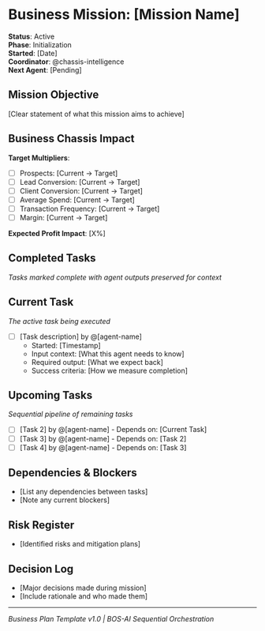 # Business Mission: [Mission Name]
**Status**: Active  
**Phase**: Initialization  
**Started**: [Date]  
**Coordinator**: @chassis-intelligence  
**Next Agent**: [Pending]

## Mission Objective
[Clear statement of what this mission aims to achieve]

## Business Chassis Impact
**Target Multipliers**:
- [ ] Prospects: [Current → Target]
- [ ] Lead Conversion: [Current → Target]  
- [ ] Client Conversion: [Current → Target]
- [ ] Average Spend: [Current → Target]
- [ ] Transaction Frequency: [Current → Target]
- [ ] Margin: [Current → Target]

**Expected Profit Impact**: [X%]

## Completed Tasks
*Tasks marked complete with agent outputs preserved for context*

<!-- Example:
- [x] Market analysis by @market-intelligence
  - Timestamp: 2025-08-29 10:00
  - Output: Identified 3 high-growth segments
  - Key findings:
    - SaaS B2B market growing 23% YoY
    - SMB segment underserved (opportunity)
    - Enterprise requires compliance features
  - Files updated: chassis-metrics.md, market-research.md
-->

## Current Task
*The active task being executed*

- [ ] [Task description] by @[agent-name]
  - Started: [Timestamp]
  - Input context: [What this agent needs to know]
  - Required output: [What we expect back]
  - Success criteria: [How we measure completion]

## Upcoming Tasks
*Sequential pipeline of remaining tasks*

- [ ] [Task 2] by @[agent-name] - Depends on: [Current Task]
- [ ] [Task 3] by @[agent-name] - Depends on: [Task 2]
- [ ] [Task 4] by @[agent-name] - Depends on: [Task 3]

## Dependencies & Blockers
- [List any dependencies between tasks]
- [Note any current blockers]

## Risk Register
- [Identified risks and mitigation plans]

## Decision Log
- [Major decisions made during mission]
- [Include rationale and who made them]

---
*Business Plan Template v1.0 | BOS-AI Sequential Orchestration*